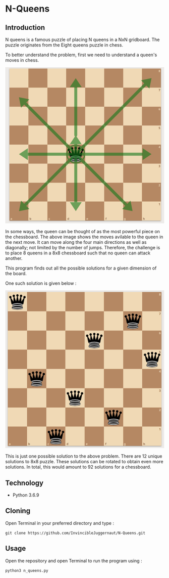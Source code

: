 # N-Queens

<h2>Introduction</h2>
<p>N queens is a famous puzzle of placing N queens in a NxN gridboard. The puzzle originates from the Eight queens puzzle in chess.</p>
<p>To better understand the problem, first we need to understand a queen's moves in chess.</p>
<p align="center">
  <img src="Assets/Queens - moves.png">
  </p>
<p>In some ways, the queen can be thought of as the most powerful piece on the chessboard. The above image shows the moves avilable to the queen in the next move. It can move along the four main directions as well as diagonally; not limited by the number of jumps. Therefore, the challenge is to place 8 queens in a 8x8 chessboard such that no queen can attack another.</p>

<p>This program finds out all the possible solutions for a given dimension of the board.</p>


<p>One such solution is given below : </p>
<p align="center">
  <img src="Assets/8-Queens.png">
  </p> 
<p> This is just one possible solution to the above problem. There are 12 unique solutions to 8x8 puzzle. These solutions can be rotated to obtain even more solutions. In total, this would amount to 92 solutions for a chessboard.</p>

<h2>Technology</h2>
<ul type="disc">
  <li>Python 3.6.9</li>
  </ul>

<h2>Cloning</h2>
<p>Open Terminal in your preferred directory and type :</p>

```
git clone https://github.com/InvincibleJuggernaut/N-Queens.git
```

<h2>Usage</h2>
<p>Open the repository and open Terminal to run the program using :</p>

```
python3 n_queens.py
````





